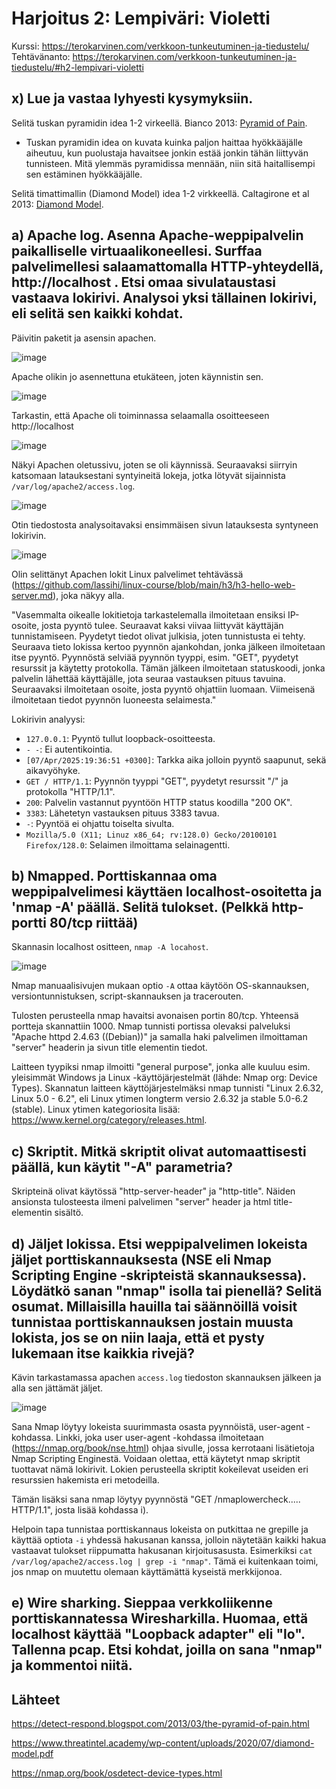 # Harjoitus 2: Lempiväri: Violetti
Kurssi: https://terokarvinen.com/verkkoon-tunkeutuminen-ja-tiedustelu/ \
Tehtävänanto: https://terokarvinen.com/verkkoon-tunkeutuminen-ja-tiedustelu/#h2-lempivari-violetti

## x) Lue ja vastaa lyhyesti kysymyksiin.
Selitä tuskan pyramidin idea 1-2 virkeellä. Bianco 2013: [Pyramid of Pain](https://detect-respond.blogspot.com/2013/03/the-pyramid-of-pain.html).
* Tuskan pyramidin idea on kuvata kuinka paljon haittaa hyökkääjälle aiheutuu, kun puolustaja havaitsee jonkin estää jonkin tähän liittyvän tunnisteen. Mitä ylemmäs pyramidissa mennään, niin sitä haitallisempi sen estäminen hyökkääjälle.

Selitä timattimallin (Diamond Model) idea 1-2 virkkeellä. Caltagirone et al 2013: [Diamond Model](https://www.threatintel.academy/wp-content/uploads/2020/07/diamond-model.pdf).

## a) Apache log. Asenna Apache-weppipalvelin paikalliselle virtuaalikoneellesi. Surffaa palvelimellesi salaamattomalla HTTP-yhteydellä, http://localhost . Etsi omaa sivulataustasi vastaava lokirivi. Analysoi yksi tällainen lokirivi, eli selitä sen kaikki kohdat.
Päivitin paketit ja asensin apachen.

![image](https://github.com/user-attachments/assets/a605972b-80dc-469a-95f4-bc796b90a490)

Apache olikin jo asennettuna etukäteen, joten käynnistin sen.

![image](https://github.com/user-attachments/assets/cbdd9977-b2fc-47a1-a945-e440eadd7039)

Tarkastin, että Apache oli toiminnassa selaamalla osoitteeseen http://localhost

![image](https://github.com/user-attachments/assets/da946b7f-5c07-467f-a123-5e278ace9f9d)

Näkyi Apachen oletussivu, joten se oli käynnissä. Seuraavaksi siirryin katsomaan latauksestani syntyineitä lokeja, jotka lötyvät sijainnista `/var/log/apache2/access.log`.

![image](https://github.com/user-attachments/assets/d80001a6-3215-491c-9847-5f0932dbdc31)

Otin tiedostosta analysoitavaksi ensimmäisen sivun latauksesta syntyneen lokirivin.

![image](https://github.com/user-attachments/assets/a0ff2510-13dc-4a8d-aa6c-5d2fda227745)

Olin selittänyt Apachen lokit Linux palvelimet tehtävässä (https://github.com/lassihi/linux-course/blob/main/h3/h3-hello-web-server.md), joka näkyy alla.

"Vasemmalta oikealle lokitietoja tarkastelemalla ilmoitetaan ensiksi IP-osoite, josta pyyntö tulee. Seuraavat kaksi viivaa liittyvät käyttäjän tunnistamiseen. Pyydetyt tiedot olivat julkisia, joten tunnistusta ei tehty. Seuraava tieto lokissa kertoo pyynnön ajankohdan, jonka jälkeen ilmoitetaan itse pyyntö. Pyynnöstä selviää pyynnön tyyppi, esim. "GET", pyydetyt resurssit ja käytetty protokolla. Tämän jälkeen ilmoitetaan statuskoodi, jonka palvelin lähettää käyttäjälle, jota seuraa vastauksen pituus tavuina. Seuraavaksi ilmoitetaan osoite, josta pyyntö ohjattiin luomaan. Viimeisenä ilmoitetaan tiedot pyynnön luoneesta selaimesta."

Lokirivin analyysi:
* `127.0.0.1`: Pyyntö tullut loopback-osoitteesta. 
* `- -`: Ei autentikointia.
* `[07/Apr/2025:19:36:51 +0300]`: Tarkka aika jolloin pyyntö saapunut, sekä aikavyöhyke. 
* `GET / HTTP/1.1`: Pyynnön tyyppi "GET", pyydetyt resurssit "/" ja protokolla "HTTP/1.1". 
* `200`: Palvelin vastannut pyyntöön HTTP status koodilla "200 OK". 
* `3383`: Lähetetyn vastauksen pituus 3383 tavua.
* `-`: Pyyntöä ei ohjattu toiselta sivulta.
* `Mozilla/5.0 (X11; Linuz x86_64; rv:128.0) Gecko/20100101 Firefox/128.0`: Selaimen ilmoittama selainagentti.

## b) Nmapped. Porttiskannaa oma weppipalvelimesi käyttäen localhost-osoitetta ja 'nmap -A' päällä. Selitä tulokset. (Pelkkä http-portti 80/tcp riittää)

Skannasin localhost ositteen, `nmap -A locahost`.

![image](https://github.com/user-attachments/assets/ffa0f154-6d9b-4c9d-b872-1ff66cfbc50b)

Nmap manuaalisivujen mukaan optio `-A` ottaa käytöön OS-skannauksen, versiontunnistuksen, script-skannauksen ja tracerouten.

Tulosten perusteella nmap havaitsi avonaisen portin 80/tcp. Yhteensä portteja skannattiin 1000. Nmap tunnisti portissa olevaksi palveluksi "Apache httpd 2.4.63 ((Debian))" ja samalla haki palvelimen ilmoittaman "server" headerin ja sivun title elementin tiedot. 

Laitteen tyypiksi nmap ilmoitti "general purpose", jonka alle kuuluu esim. yleisimmät Windows ja Linux -käyttöjärjestelmät (lähde: Nmap org: Device Types). Skannatun laitteen käyttöjärjestelmäksi nmap tunnisti "Linux 2.6.32, Linux 5.0 - 6.2", eli Linux ytimen longterm versio 2.6.32 ja stable 5.0-6.2 (stable). Linux ytimen kategoriosita lisää: https://www.kernel.org/category/releases.html.

## c) Skriptit. Mitkä skriptit olivat automaattisesti päällä, kun käytit "-A" parametria?

Skripteinä olivat käytössä "http-server-header" ja "http-title". Näiden ansionsta tulosteesta ilmeni palvelimen "server" header ja html title-elementin sisältö.

## d) Jäljet lokissa. Etsi weppipalvelimen lokeista jäljet porttiskannauksesta (NSE eli Nmap Scripting Engine -skripteistä skannauksessa). Löydätkö sanan "nmap" isolla tai pienellä? Selitä osumat. Millaisilla hauilla tai säännöillä voisit tunnistaa porttiskannauksen jostain muusta lokista, jos se on niin laaja, että et pysty lukemaan itse kaikkia rivejä?

Kävin tarkastamassa apachen `access.log` tiedoston skannauksen jälkeen ja alla sen jättämät jäljet.

![image](https://github.com/user-attachments/assets/4bd780d2-5070-43eb-9fc6-01c00c9b974a)

Sana Nmap löytyy lokeista suurimmasta osasta pyynnöistä, user-agent -kohdassa. Linkki, joka user user-agent -kohdassa ilmoitetaan (https://nmap.org/book/nse.html) ohjaa sivulle, jossa kerrotaani lisätietoja Nmap Scripting Enginestä. Voidaan olettaa, että käytetyt nmap skriptit tuottavat nämä lokirivit. Lokien perusteella skriptit kokeilevat useiden eri resurssien hakemista eri metodeilla.

Tämän lisäksi sana nmap löytyy pyynnöstä "GET /nmaplowercheck..... HTTP/1.1", josta lisää kohdassa i).

Helpoin tapa tunnistaa porttiskannaus lokeista on putkittaa ne grepille ja käyttää optiota `-i` yhdessä hakusanan kanssa, jolloin näytetään kaikki hakua vastaavat tulokset riippumatta hakusanan kirjoitusasusta. Esimerkiksi `cat /var/log/apache2/access.log | grep -i "nmap"`. Tämä ei kuitenkaan toimi, jos nmap on muutettu olemaan käyttämättä kyseistä merkkijonoa.

## e) Wire sharking. Sieppaa verkkoliikenne porttiskannatessa Wiresharkilla. Huomaa, että localhost käyttää "Loopback adapter" eli "lo". Tallenna pcap. Etsi kohdat, joilla on sana "nmap" ja kommentoi niitä.


## Lähteet

https://detect-respond.blogspot.com/2013/03/the-pyramid-of-pain.html

https://www.threatintel.academy/wp-content/uploads/2020/07/diamond-model.pdf

https://nmap.org/book/osdetect-device-types.html

